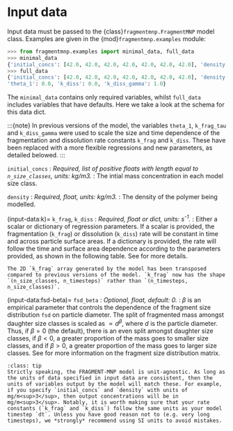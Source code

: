 # Input data

Input data must be passed to the {class}`fragmentmnp.FragmentMNP` model class. Examples are given in the {mod}`fragmentmnp.examples` module:

```python
>>> from fragmentmnp.examples import minimal_data, full_data
>>> minimal_data
{'initial_concs': [42.0, 42.0, 42.0, 42.0, 42.0, 42.0, 42.0], 'density': 1380, 'k_frag': 0.01}
>>> full_data
{'initial_concs': [42.0, 42.0, 42.0, 42.0, 42.0, 42.0, 42.0], 'density': 1380, 'k_frag': 0.01,
'theta_1': 0.0, 'k_diss': 0.0, 'k_diss_gamma': 1.0}
```

The `minimal_data` contains only required variables, whilst `full_data` includes variables that have defaults. Here we take a look at the schema for this data dict.

:::{note}
In previous versions of the model, the variables `theta_1`, `k_frag_tau` and `k_diss_gamma` were used to scale the size and time dependence of the fragmentation and dissolution rate constants `k_frag` and `k_diss`. These have been replaced with a more flexible regressions and new parameters, as detailed belowed.
:::

`initial_concs`
: *Required, list of positive floats with length equal to `n_size_classes`, units: kg/m3.*
: The intial mass concentration in each model size class. 

`density`
: *Required, float, units: kg/m3.*
: The density of the polymer being modelled.


(input-data:k)=
`k_frag`, `k_diss`
: *Required, float or dict, units: s<sup>-1</sup>.*
: Either a scalar or dictionary of regression parameters. If a scalar is provided, the fragmentation (``k_frag``) or dissolution (``k_diss``) rate will be constant in time and across particle surface areas. If a dictionary is provided, the rate will follow the time and surface area dependence according to the parameters provided, as shown in the following table. See [](./input-data/fragmentation-dissolution-rates.md) for more details.

```{warning}
The 2D `k_frag` array generated by the model has been transposed compared to previous versions of the model. `k_frag` now has the shape `(n_size_classes, n_timesteps)` rather than `(n_timesteps, n_size_classes)`.
```

(input-data:fsd-beta)=
`fsd_beta`
: *Optional, float, default: 0.*
: $\beta$ is an empirical parameter that controls the dependence of the fragment size distribution `fsd` on particle diameter. The split of fragmented mass amongst daughter size classes is scaled as $\propto d^\beta$, where $d$ is the particle diameter. Thus, if $\beta = 0$ (the default), there is an even split amongst daughter size classes, if $\beta < 0$, a greater proportion of the mass goes to smaller size classes, and if $\beta > 0$, a greater proportion of the mass goes to larger size classes. See [](./advanced-usage/fragment-size-distribution.md) for more information on the fragment size distribution matrix.

```{admonition} Units
:class: tip
Strictly speaking, the FRAGMENT-MNP model is unit-agnostic. As long as the units of data specified in input data are consistent, then the units of variables output by the model will match these. For example, if you specify `initial_concs` and `density` with units of mg/m<sup>3</sup>, then output concentrations will be in mg/m<sup>3</sup>. Notably, it is worth making sure that your rate constants (`k_frag` and `k_diss`) follow the same units as your model timestep `dt`. Unless you have good reason not to (e.g. very long timesteps), we *strongly* recommend using SI units to avoid mistakes.
```